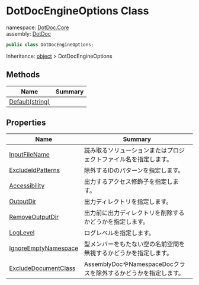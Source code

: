 ﻿# DotDocEngineOptions Class

namespace: [DotDoc\.Core](../DotDoc.Core.md)<br />
assembly: [DotDoc](../../DotDoc.md)



```csharp
public class DotDocEngineOptions;
```

Inheritance: [object](https://docs.microsoft.com/dotnet/api/System.Object) > DotDocEngineOptions

## Methods

| Name | Summary |
|------|---------|
| [Default\(string\)](./DotDocEngineOptions/Default.md) |  |

## Properties

| Name | Summary |
|------|---------|
| [InputFileName](./DotDocEngineOptions/InputFileName.md) | 読み取るソリューションまたはプロジェクトファイル名を指定します。 |
| [ExcludeIdPatterns](./DotDocEngineOptions/ExcludeIdPatterns.md) | 除外するIDのパターンを指定します。 |
| [Accessibility](./DotDocEngineOptions/Accessibility.md) | 出力するアクセス修飾子を指定します。 |
| [OutputDir](./DotDocEngineOptions/OutputDir.md) | 出力ディレクトリを指定します。 |
| [RemoveOutputDir](./DotDocEngineOptions/RemoveOutputDir.md) | 出力前に出力ディレクトリを削除するかどうかを指定します。 |
| [LogLevel](./DotDocEngineOptions/LogLevel.md) | ログレベルを指定します。 |
| [IgnoreEmptyNamespace](./DotDocEngineOptions/IgnoreEmptyNamespace.md) | 型メンバーをもたない空の名前空間を無視するかどうかを指定します。 |
| [ExcludeDocumentClass](./DotDocEngineOptions/ExcludeDocumentClass.md) | AssemblyDocやNamespaceDocクラスを除外するかどうかを指定します。 |

